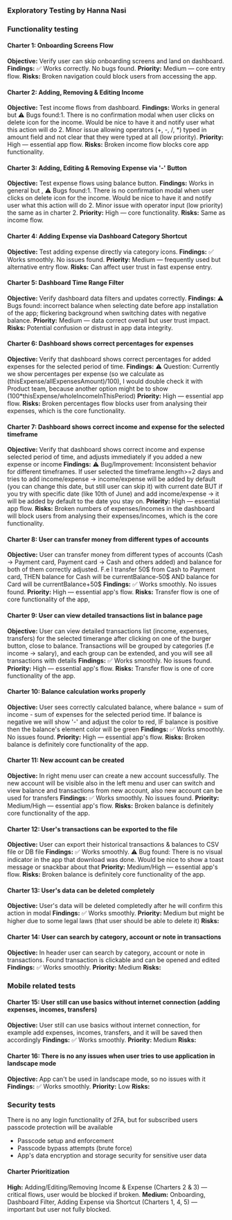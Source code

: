 ### Exploratory Testing by Hanna Nasi

### Functionality testing
#### Charter 1: Onboarding Screens Flow
**Objective:** Verify user can skip onboarding screens and land on dashboard.
**Findings:** ✅ Works correctly. No bugs found.
**Priority:** Medium — core entry flow.
**Risks:** Broken navigation could block users from accessing the app.

#### Charter 2: Adding, Removing & Editing Income
**Objective:** Test income flows from dashboard.
**Findings:**  Works in general but  ⚠️ Bugs found:1. There is no confirmation modal when user clicks on delete icon for the income. Would be nice to have it and notify user what this action will do 2.  Minor issue allowing operators (+, -, /, *) typed in amount field and not clear that they were typed at all (low priority).
**Priority:** High — essential app flow.
**Risks:** Broken income flow blocks core app functionality.

#### Charter 3: Adding, Editing & Removing Expense via '-' Button
**Objective:** Test expense flows using balance button.
**Findings:**  Works in general but , ⚠️ Bugs found:1. There is no confirmation modal when user clicks on delete icon for the income. Would be nice to have it and notify user what this action will do 2.  Minor issue with operator input (low priority) the same as in charter 2.
**Priority:** High — core functionality.
**Risks:** Same as income flow.

#### Charter 4: Adding Expense via Dashboard Category Shortcut
**Objective:** Test adding expense directly via category icons.
**Findings:** ✅ Works smoothly. No issues found.
**Priority:** Medium — frequently used but alternative entry flow.
**Risks:** Can affect user trust in fast expense entry.

#### Charter 5: Dashboard Time Range Filter
**Objective:** Verify dashboard data filters and updates correctly.
**Findings:** ⚠️ Bugs found: incorrect balance when selecting date before app installation of the app; flickering background when switching dates with negative balance.
**Priority:** Medium — data correct overall but user trust impact.
**Risks:** Potential confusion or distrust in app data integrity.

#### Charter 6: Dashboard shows correct percentages for expenses
**Objective:** Verify that dashboard shows correct percentages for added expenses for the selected period of time.
**Findings:** ⚠️ Question: Currently we show percentages per expense (so we calculate as (thisExpense/allExpensesAmount)/100), I would double check it with Product team, because another option might be to show (100*thisExpense/wholeIncomeInThisPeriod)
**Priority:** High — essential app flow.
**Risks:** Broken percentages flow blocks user from analysing their expenses, which is the core functionality.

#### Charter 7: Dashboard shows correct income and expense for the selected timeframe
**Objective:** Verify that dashboard shows correct income and expense selected period of time, and adjusts immediately if you added a new expense or income
**Findings:** ⚠️ Bug/Improvement: Inconsistent behavior for different timeframes. If user selected the timeframe.length>=2 days and tries to add income/expense -> income/expense will be added by default (you can change this date, but still user can skip it) with current date
BUT if you try with specific date (like 10th of June) and add income/expense -> it will be added by default to the date you stay on.
**Priority:** High — essential app flow.
**Risks:** Broken numbers of expenses/incomes in the dashboard will block users from analysing their expenses/incomes, which is the core functionality.

#### Charter 8: User can transfer money from different types of accounts
**Objective:** User can transfer money from different types of accounts (Cash -> Payment card, Payment card -> Cash and others added) and balance for both of them correctly adjusted. F.e I transfer 50$ from Cash to Payment card, THEN balance for Cash will be currentBalance-50$ AND balance for Card will be currentBalance+50$
**Findings:**  ✅ Works smoothly. No issues found.
**Priority:** High — essential app's flow.
**Risks:**  Transfer flow is one of core functionality of the app, 

#### Charter 9: User can view detailed transactions list in balance page
**Objective:** User can view detailed transactions list (income, expenses, transfers) for the selected timerange after clicking on one of the burger button, close to balance. Transactions will be grouped by categories (f.e income -> salary), and each group can be extended, and you will see all transactions with details
**Findings:**  ✅ Works smoothly. No issues found.
**Priority:** High — essential app's flow.
**Risks:**  Transfer flow is one of core functionality of the app.


#### Charter 10: Balance calculation works properly
**Objective:** User sees correctly calculated balance, where balance = sum of income - sum of expenses for the selected period time. If balance is negative we will show '-' and adjust the color to red, IF balance is positive then the balance's element color will be green
**Findings:**  ✅ Works smoothly. No issues found.
**Priority:** High — essential app's flow.
**Risks:**  Broken balance is definitely core functionality of the app.

#### Charter 11: New account can be created
**Objective:** In right menu user can create a new account successfully. The new account will be visible also in the left menu and user can switch and view balance and transactions from new account, also new account can be used for transfers
**Findings:**  ✅ Works smoothly. No issues found.
**Priority:** Medium/High — essential app's flow.
**Risks:**  Broken balance is definitely core functionality of the app.


#### Charter 12: User's transactions can be exported to the file
**Objective:** User can export their historical transactions & balances to CSV file or DB file
**Findings:**  ✅ Works smoothly. ⚠️ Bug found: There is no visual indicator in the app that download was done. Would be nice to show a toast message or snackbar about that
**Priority:** Medium/High — essential app's flow.
**Risks:**  Broken balance is definitely core functionality of the app.


#### Charter 13: User's data can be deleted completely
**Objective:** User's data will be deleted completedly after he will confirm this action in modal
**Findings:**  ✅ Works smoothly.
**Priority:** Medium but might be higher due to some legal laws (that user should be able to delete it)
**Risks:**  

#### Charter 14: User can search by category, account or note in transactions
**Objective:** In header user can search by category, account or note in transactions. Found transaction is clickable and can be opened and edited
**Findings:**  ✅ Works smoothly.
**Priority:** Medium
**Risks:**

### Mobile related tests
#### Charter 15: User still can use basics without internet connection (adding expenses, incomes, transfers)
**Objective:** User still can use basics without internet connection, for example add expenses, incomes, transfers, and it will be saved then accordingly
**Findings:**  ✅ Works smoothly.
**Priority:** Medium 
**Risks:**

#### Charter 16: There is no any issues when user tries to use application in landscape mode
**Objective:** App can't be used in landscape mode, so no issues with it
**Findings:**  ✅ Works smoothly.
**Priority:** Low
**Risks:**


### Security tests
There is no any login functionality of 2FA, but for subscribed users passcode protection will be available
- Passcode setup and enforcement
- Passcode bypass attempts (brute force)
- App's data encryption and storage security for sensitive user data

#### Charter Prioritization
**High:** Adding/Editing/Removing Income & Expense (Charters 2 & 3) — critical flows, user would be blocked if broken.
**Medium:** Onboarding, Dashboard Filter, Adding Expense via Shortcut (Charters 1, 4, 5) — important but user not fully blocked.
